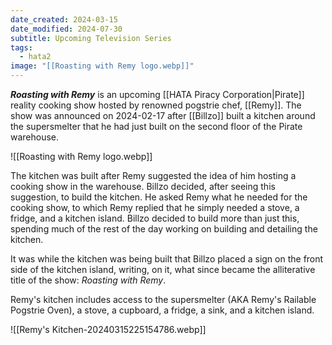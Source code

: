```yaml
---
date_created: 2024-03-15
date_modified: 2024-07-30
subtitle: Upcoming Television Series
tags:
  - hata2
image: "[[Roasting with Remy logo.webp]]"
---
```

***Roasting with Remy*** is an upcoming [[HATA Piracy Corporation|Pirate]] reality cooking show hosted by renowned pogstrie chef, [[Remy]]. The show was announced on 2024-02-17 after [[Billzo]] built a kitchen around the supersmelter that he had just built on the second floor of the Pirate warehouse.

![[Roasting with Remy logo.webp]]

The kitchen was built after Remy suggested the idea of him hosting a cooking show in the warehouse. Billzo decided, after seeing this suggestion, to build the kitchen. He asked Remy what he needed for the cooking show, to which Remy replied that he simply needed a stove, a fridge, and a kitchen island. Billzo decided to build more than just this, spending much of the rest of the day working on building and detailing the kitchen.

It was while the kitchen was being built that Billzo placed a sign on the front side of the kitchen island, writing, on it, what since became the alliterative title of the show: *Roasting with Remy*.

Remy's kitchen includes access to the supersmelter (AKA Remy's Railable Pogstrie Oven), a stove, a cupboard, a fridge, a sink, and a kitchen island.

![[Remy's Kitchen-20240315225154786.webp]]